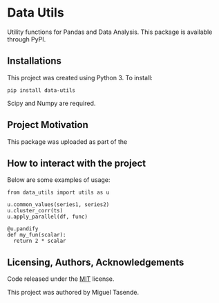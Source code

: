# Data Utils
Utility functions for Pandas and Data Analysis. This package is available through PyPI.

## Installations
This project was created using Python 3. To install:
```
pip install data-utils
```
Scipy and Numpy are required.

## Project Motivation
This package was uploaded as part of the

## How to interact with the project
Below are some examples of usage:

```
from data_utils import utils as u

u.common_values(series1, series2)
u.cluster_corr(ts)
u.apply_parallel(df, func)

@u.pandify
def my_fun(scalar):
  return 2 * scalar
```

## Licensing, Authors, Acknowledgements
Code released under the [MIT](https://opensource.org/licenses/MIT) license.

This project was authored by Miguel Tasende.
